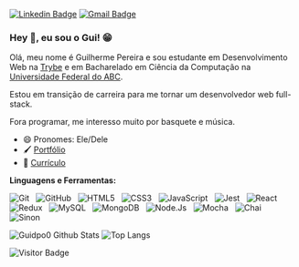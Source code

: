 [![Linkedin Badge](https://img.shields.io/badge/-LinkedIn-blue?style=flat-square&logo=Linkedin&logoColor=white&link=https://www.linkedin.com/in/gui-pereira/)](https://www.linkedin.com/in/gui-pereira/)
[![Gmail Badge](https://img.shields.io/badge/-Gmail-c14438?style=flat-square&logo=Gmail&logoColor=white&link=mailto:guilhermepdo1508@gmail.com)](mailto:guilhermepdo1508@gmail.com)

### Hey 👋, eu sou o Gui! 😁

Olá, meu nome é Guilherme Pereira e sou estudante em Desenvolvimento Web na [Trybe](https://www.betrybe.com/) e em Bacharelado em Ciência da Computação na [Universidade Federal do ABC](https://www.ufabc.edu.br/).

Estou em transição de carreira para me tornar um desenvolvedor web full-stack.

Fora programar, me interesso muito por basquete e música.

- 😄 Pronomes: Ele/Dele
- 🖌️ [Portfólio](https://guidpo0.github.io/)
- 📝 [Currículo](https://docs.google.com/document/d/12-DvPp9_A2BPmlpGKLlCIo5dLj3_iw0k/edit?usp=sharing&ouid=104499669736997630420&rtpof=true&sd=true)

**Linguagens e Ferramentas:**

![Git](https://img.shields.io/badge/-Git-black?logo=git&style=social)&nbsp;&nbsp;
![GitHub](https://img.shields.io/badge/-GitHub-black?logo=github&style=social)&nbsp;&nbsp;
![HTML5](https://img.shields.io/badge/-HTML5-black?logo=html5&style=social)&nbsp;&nbsp;
![CSS3](https://img.shields.io/badge/-CSS3-black?logo=css3&style=social)&nbsp;&nbsp;
![JavaScript](https://img.shields.io/badge/-JavaScript-black?logo=javascript&style=social)&nbsp;&nbsp;
![Jest](https://img.shields.io/badge/-Jest-black?logo=jest&style=social)&nbsp;&nbsp;
![React](https://img.shields.io/badge/-React-black?logo=react&style=social)&nbsp;&nbsp;
![Redux](https://img.shields.io/badge/-Redux-black?logo=redux&style=social)&nbsp;&nbsp;
![MySQL](https://img.shields.io/badge/-MySQL-black?logo=mysql&style=social)&nbsp;&nbsp;
![MongoDB](https://img.shields.io/badge/-MongoDB-black?logo=mongodb&style=social)&nbsp;&nbsp;
![Node.Js](https://img.shields.io/badge/-Node.Js-black?logo=node.js&style=social)&nbsp;&nbsp;
![Mocha](https://img.shields.io/badge/-Mocha-black?logo=mocha&style=social)&nbsp;&nbsp;
![Chai](https://img.shields.io/badge/-Chai-black?logo=chai&style=social)&nbsp;&nbsp;
![Sinon](https://img.shields.io/badge/-Sinon-black?logo=sinon&style=social)&nbsp;&nbsp;

![Guidpo0 Github Stats](https://github-readme-stats.vercel.app/api?username=guidpo0&count_private=true&show_icons=true&include_all_commits=true)
![Top Langs](https://github-readme-stats.vercel.app/api/top-langs/?username=guidpo0&hide=TeX&layout=compact)

![Visitor Badge](https://visitor-badge.laobi.icu/badge?page_id=guidpo0.guidpo0)
